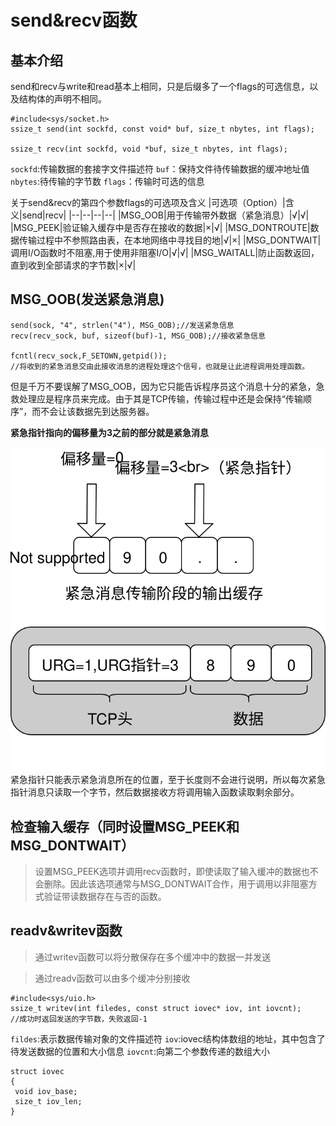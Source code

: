 # send&recv函数
## 基本介绍
send和recv与write和read基本上相同，只是后缀多了一个flags的可选信息，以及结构体的声明不相同。
```
#include<sys/socket.h>
ssize_t send(int sockfd, const void* buf, size_t nbytes, int flags);

ssize_t recv(int sockfd, void *buf, size_t nbytes, int flags);
```
`sockfd`:传输数据的套接字文件描述符
`buf`：保持文件待传输数据的缓冲地址值
`nbytes`:待传输的字节数
`flags`：传输时可选的信息

关于send&recv的第四个参数flags的可选项及含义
|可选项（Option）|含义|send|recv|
|--|--|--|--|
|MSG_OOB|用于传输带外数据（紧急消息）|√|√|
|MSG_PEEK|验证输入缓存中是否存在接收的数据|×|√|
|MSG_DONTROUTE|数据传输过程中不参照路由表，在本地网络中寻找目的地|√|×|
|MSG_DONTWAIT|调用I/O函数时不阻塞,用于使用非阻塞I/O|√|√|
|MSG_WAITALL|防止函数返回，直到收到全部请求的字节数|×|√|

## MSG_OOB(发送紧急消息)
```
send(sock, "4", strlen("4"), MSG_OOB);//发送紧急信息
recv(recv_sock, buf, sizeof(buf)-1, MSG_OOB);//接收紧急信息

fcntl(recv_sock,F_SETOWN,getpid());
//将收到的紧急消息交由此接收消息的进程处理这个信号，也就是让此进程调用处理函数。

```
但是千万不要误解了MSG_OOB，因为它只能告诉程序员这个消息十分的紧急，急救处理应是程序员来完成。由于其是TCP传输，传输过程中还是会保持“传输顺序”，而不会让该数据先到达服务器。

**紧急指针指向的偏移量为3之前的部分就是紧急消息**

![](pic/oob.svg)
紧急指针只能表示紧急消息所在的位置，至于长度则不会进行说明，所以每次紧急指针消息只读取一个字节，然后数据接收方将调用输入函数读取剩余部分。

## 检查输入缓存（同时设置MSG_PEEK和MSG_DONTWAIT）
> 设置MSG_PEEK选项并调用recv函数时，即使读取了输入缓冲的数据也不会删除。因此该选项通常与MSG_DONTWAIT合作，用于调用以非阻塞方式验证带读数据存在与否的函数。
## readv&writev函数
> 通过writev函数可以将分散保存在多个缓冲中的数据一并发送

> 通过readv函数可以由多个缓冲分别接收

```
#include<sys/uio.h>
ssize_t writev(int filedes, const struct iovec* iov, int iovcnt);
//成功时返回发送的字节数，失败返回-1
```
`fildes`:表示数据传输对象的文件描述符
`iov`:iovec结构体数组的地址，其中包含了待发送数据的位置和大小信息
`iovcnt`:向第二个参数传递的数组大小
```
struct iovec
{
 void iov_base;
 size_t iov_len;
}
```